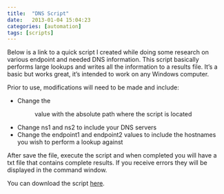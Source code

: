 ```yaml
---
title:  "DNS Script"
date:   2013-01-04 15:04:23
categories: [automation]
tags: [scripts]
---
```

Below is a link to a quick script I created while doing some research on various endpoint and needed DNS information.  This script basically performs large lookups and writes all the information to a results file.  It’s a basic but works great, it’s intended to work on any Windows computer.

Prior to use, modifications will need to be made and include:

* Change the <dir> value with the absolute path where the script is located<br>
* Change ns1 and ns2 to include your DNS servers<br>
* Change the endpoint1 and endpoint2 values to include the hostnames you wish to perform a lookup against<br>

After save the file, execute the script and when completed you will have a txt file that contains complete results.  If you receive errors they will be displayed in the command window.

You can download the script [here](https://ashby.keybase.pub/Blog/Scripts/dnslookup.bat).
